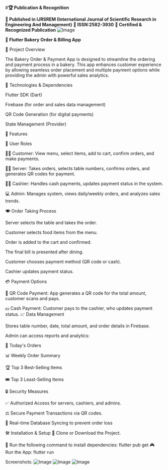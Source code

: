
#**🏆 Publication & Recognition**

**📖 Published in IJRSREM (International Journal of Scientific Research in Engineering And Management)**
**📜 ISSN:2582-3930**
**🏅 Certified & Recognized Publication**
![Image](https://github.com/user-attachments/assets/215c6da0-1ba3-4642-a822-d72e4089ed4f)


**🍰 Flutter Bakery Order & Billing App**

🌟 Project Overview

The Bakery Order & Payment App is designed to streamline the ordering and payment process in a bakery. This app enhances customer experience by allowing seamless order placement and multiple payment options while providing the admin with powerful sales analytics.

🔧 Technologies & Dependencies

Flutter SDK (Dart)

Firebase (for order and sales data management)

QR Code Generation (for digital payments)

State Management (Provider)

📒 Features

👤 User Roles

👨‍🍳 Customer: View menu, select items, add to cart, confirm orders, and make payments.

🧑‍🍳 Server: Takes orders, selects table numbers, confirms orders, and generates QR codes for payment.

🧑‍💼 Cashier: Handles cash payments, updates payment status in the system.

💻 Admin: Manages system, views daily/weekly orders, and analyzes sales trends.

🍽️ Order Taking Process

Server selects the table and takes the order.

Customer selects food items from the menu.

Order is added to the cart and confirmed.

The final bill is presented after dining.

Customer chooses payment method (QR code or cash).

Cashier updates payment status.

💳 Payment Options

💎 QR Code Payment: App generates a QR code for the total amount, customer scans and pays.

💵 Cash Payment: Customer pays to the cashier, who updates payment status.
📈 Data Management

Stores table number, date, total amount, and order details in Firebase.

Admin can access reports and analytics:

📅 Today's Orders

📊 Weekly Order Summary

🏆 Top 3 Best-Selling Items

🎟️ Top 3 Least-Selling Items

🔒 Security Measures

✅ Authorized Access for servers, cashiers, and admins.

⚖️ Secure Payment Transactions via QR codes.

📂 Real-time Database Syncing to prevent order loss

🛠 Installation & Setup
📂 Clone or Download the Project.

📝 Run the following command to install dependencies:
flutter pub get
🎮 Run the App:
flutter run

Screenshots:
![Image](https://github.com/user-attachments/assets/227f300c-5c7b-4f8c-b22f-41d51f82fe20)
![Image](https://github.com/user-attachments/assets/c0438a45-8cc9-4564-958d-e1347218a78e)
![Image](https://github.com/user-attachments/assets/4cdae4df-65a3-435b-9eb3-c36b7c559668)
